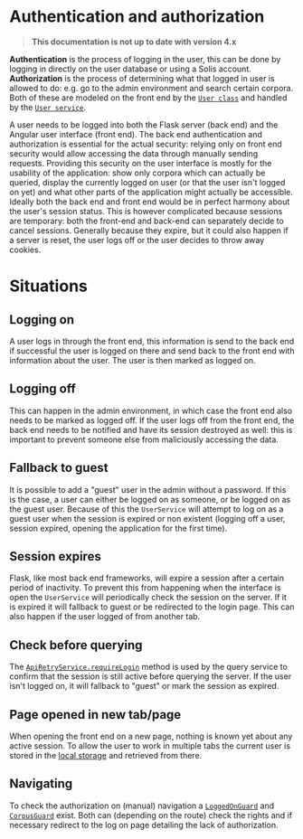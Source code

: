 # Authentication and authorization

> **This documentation is not up to date with version 4.x**

**Authentication** is the process of logging in the user, this can be done by logging in directly on the user database or using a Solis account. **Authorization** is the process of determining what that logged in user is allowed to do: e.g. go to the admin environment and search certain corpora. Both of these are modeled on the front end by the [`User class`](https://github.com/CentreForDigitalHumanities/I-analyzer/blob/aee207f1a4e1a6fd2521f05f3f34839ab902247c/web-ui/src/app/models/user.ts) and handled by the [`User service`](https://github.com/CentreForDigitalHumanities/I-analyzer/blob/aee207f1a4e1a6fd2521f05f3f34839ab902247c/web-ui/src/app/services/user.service.ts).

A user needs to be logged into both the Flask server (back end) and the Angular user interface (front end). The back end authentication and authorization is essential for the actual security: relying only on front end security would allow accessing the data through manually sending requests. Providing this security on the user interface is mostly for the usability of the application: show only corpora which can actually be queried, display the currently logged on user (or that the user isn't logged on yet) and what other parts of the application might actually be accessible. Ideally both the back end and front end would be in perfect harmony about the user's session status. This is however complicated because sessions are temporary: both the front-end and back-end can separately decide to cancel sessions. Generally because they expire, but it could also happen if a server is reset, the user logs off or the user decides to throw away cookies.

# Situations

## Logging on

A user logs in through the front end, this information is send to the back end if successful the user is logged on there and send back to the front end with information about the user. The user is then marked as logged on.

## Logging off

This can happen in the admin environment, in which case the front end also needs to be marked as logged off. If the user logs off from the front end, the back end needs to be notified and have its session destroyed as well: this is important to prevent someone else from maliciously accessing the data.

## Fallback to guest

It is possible to add a "guest" user in the admin without a password. If this is the case, a user can either be logged on as someone, or be logged on as the guest user. Because of this the `UserService` will attempt to log on as a guest user when the session is expired or non existent (logging off a user, session expired, opening the application for the first time).

## Session expires

Flask, like most back end frameworks, will expire a session after a certain period of inactivity. To prevent this from happening when the interface is open the `UserService` will periodically check the session on the server. If it is expired it will fallback to guest or be redirected to the login page. This can also happen if the user logged of from another tab.

## Check before querying

The [`ApiRetryService.requireLogin`](https://github.com/CentreForDigitalHumanities/I-analyzer/blob/aee207f1a4e1a6fd2521f05f3f34839ab902247c/web-ui/src/app/services/api-retry.service.ts#L18) method is used by the query service to confirm that the session is still active before querying the server. If the user isn't logged on, it will fallback to "guest" or mark the session as expired.

## Page opened in new tab/page

When opening the front end on a new page, nothing is known yet about any active session. To allow the user to work in multiple tabs the current user is stored in the [local storage](https://developer.mozilla.org/en-US/docs/Web/API/Window/localStorage) and retrieved from there.

## Navigating

To check the authorization on (manual) navigation a [`LoggedOnGuard`](https://github.com/CentreForDigitalHumanities/I-analyzer/blob/aee207f1a4e1a6fd2521f05f3f34839ab902247c/web-ui/src/app/logged-on.guard.ts) and [`CorpusGuard`](https://github.com/CentreForDigitalHumanities/I-analyzer/blob/aee207f1a4e1a6fd2521f05f3f34839ab902247c/web-ui/src/app/corpus.guard.ts) exist. Both can (depending on the route) check the rights and if necessary redirect to the log on page detailing the lack of authorization.
